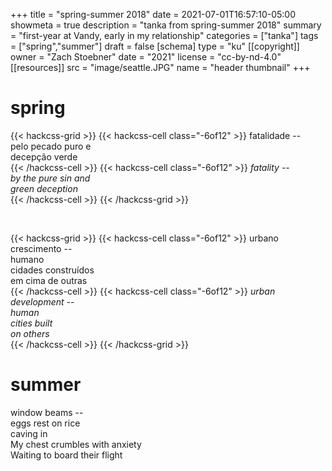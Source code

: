 +++
title = "spring-summer 2018"
date = 2021-07-01T16:57:10-05:00
showmeta = true
description = "tanka from spring-summer 2018"
summary = "first-year at Vandy, early in my relationship"
categories = ["tanka"]
tags = ["spring","summer"]
draft = false
[schema]
  type = "ku"
[[copyright]]
  owner = "Zach Stoebner"
  date = "2021"
  license = "cc-by-nd-4.0"
[[resources]]
  src = "image/seattle.JPG"
  name = "header thumbnail"
+++

# spring

{{< hackcss-grid >}}
{{< hackcss-cell class="-6of12" >}}
fatalidade -- <br>
pelo pecado puro e <br>
decepção verde <br>
{{< /hackcss-cell >}}
{{< hackcss-cell class="-6of12" >}}
<i>fatality --  <br>
by the pure sin and <br>
green deception <br></i>
{{< /hackcss-cell >}}
{{< /hackcss-grid >}}

<br>

{{< hackcss-grid >}}
{{< hackcss-cell class="-6of12" >}}
urbano <br>
crescimento -- <br>
humano <br>
cidades construídos <br>
em cima de outras <br>
{{< /hackcss-cell >}}
{{< hackcss-cell class="-6of12" >}}
<i>urban <br>
development -- <br>
human <br>
cities built <br>
on others <br></i>
{{< /hackcss-cell >}}
{{< /hackcss-grid >}}

# summer

window beams -- <br>
eggs rest on rice  <br>
caving in <br>
My chest crumbles with anxiety <br>
Waiting to board their flight <br>

